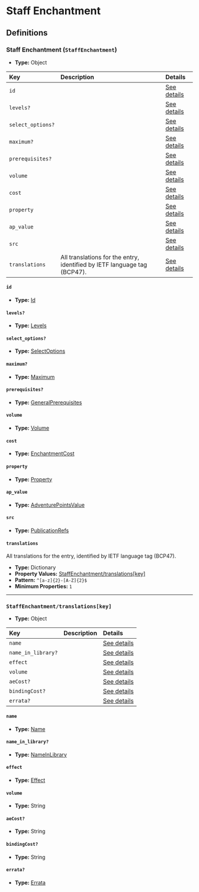 # Staff Enchantment

## Definitions

### <a name="StaffEnchantment"></a> Staff Enchantment (`StaffEnchantment`)

- **Type:** Object

Key | Description | Details
:-- | :-- | :--
`id` |  | <a href="#StaffEnchantment/id">See details</a>
`levels?` |  | <a href="#StaffEnchantment/levels">See details</a>
`select_options?` |  | <a href="#StaffEnchantment/select_options">See details</a>
`maximum?` |  | <a href="#StaffEnchantment/maximum">See details</a>
`prerequisites?` |  | <a href="#StaffEnchantment/prerequisites">See details</a>
`volume` |  | <a href="#StaffEnchantment/volume">See details</a>
`cost` |  | <a href="#StaffEnchantment/cost">See details</a>
`property` |  | <a href="#StaffEnchantment/property">See details</a>
`ap_value` |  | <a href="#StaffEnchantment/ap_value">See details</a>
`src` |  | <a href="#StaffEnchantment/src">See details</a>
`translations` | All translations for the entry, identified by IETF language tag (BCP47). | <a href="#StaffEnchantment/translations">See details</a>

#### <a name="StaffEnchantment/id"></a> `id`

- **Type:** <a href="../_Activatable.md#Id">Id</a>

#### <a name="StaffEnchantment/levels"></a> `levels?`

- **Type:** <a href="../_Activatable.md#Levels">Levels</a>

#### <a name="StaffEnchantment/select_options"></a> `select_options?`

- **Type:** <a href="../_Activatable.md#SelectOptions">SelectOptions</a>

#### <a name="StaffEnchantment/maximum"></a> `maximum?`

- **Type:** <a href="../_Activatable.md#Maximum">Maximum</a>

#### <a name="StaffEnchantment/prerequisites"></a> `prerequisites?`

- **Type:** <a href="../_Prerequisite.md#GeneralPrerequisites">GeneralPrerequisites</a>

#### <a name="StaffEnchantment/volume"></a> `volume`

- **Type:** <a href="../_Activatable.md#Volume">Volume</a>

#### <a name="StaffEnchantment/cost"></a> `cost`

- **Type:** <a href="../_Activatable.md#EnchantmentCost">EnchantmentCost</a>

#### <a name="StaffEnchantment/property"></a> `property`

- **Type:** <a href="../_Activatable.md#Property">Property</a>

#### <a name="StaffEnchantment/ap_value"></a> `ap_value`

- **Type:** <a href="../_Activatable.md#AdventurePointsValue">AdventurePointsValue</a>

#### <a name="StaffEnchantment/src"></a> `src`

- **Type:** <a href="../source/_PublicationRef.md#PublicationRefs">PublicationRefs</a>

#### <a name="StaffEnchantment/translations"></a> `translations`

All translations for the entry, identified by IETF language tag (BCP47).

- **Type:** Dictionary
- **Property Values:** <a href="#StaffEnchantment/translations[key]">StaffEnchantment/translations[key]</a>
- **Pattern:** `^[a-z]{2}-[A-Z]{2}$`
- **Minimum Properties:** `1`

---

### <a name="StaffEnchantment/translations[key]"></a> `StaffEnchantment/translations[key]`

- **Type:** Object

Key | Description | Details
:-- | :-- | :--
`name` |  | <a href="#StaffEnchantment/translations[key]/name">See details</a>
`name_in_library?` |  | <a href="#StaffEnchantment/translations[key]/name_in_library">See details</a>
`effect` |  | <a href="#StaffEnchantment/translations[key]/effect">See details</a>
`volume` |  | <a href="#StaffEnchantment/translations[key]/volume">See details</a>
`aeCost?` |  | <a href="#StaffEnchantment/translations[key]/aeCost">See details</a>
`bindingCost?` |  | <a href="#StaffEnchantment/translations[key]/bindingCost">See details</a>
`errata?` |  | <a href="#StaffEnchantment/translations[key]/errata">See details</a>

#### <a name="StaffEnchantment/translations[key]/name"></a> `name`

- **Type:** <a href="../_Activatable.md#Name">Name</a>

#### <a name="StaffEnchantment/translations[key]/name_in_library"></a> `name_in_library?`

- **Type:** <a href="../_Activatable.md#NameInLibrary">NameInLibrary</a>

#### <a name="StaffEnchantment/translations[key]/effect"></a> `effect`

- **Type:** <a href="../_Activatable.md#Effect">Effect</a>

#### <a name="StaffEnchantment/translations[key]/volume"></a> `volume`

- **Type:** String

#### <a name="StaffEnchantment/translations[key]/aeCost"></a> `aeCost?`

- **Type:** String

#### <a name="StaffEnchantment/translations[key]/bindingCost"></a> `bindingCost?`

- **Type:** String

#### <a name="StaffEnchantment/translations[key]/errata"></a> `errata?`

- **Type:** <a href="../source/_Erratum.md#Errata">Errata</a>
